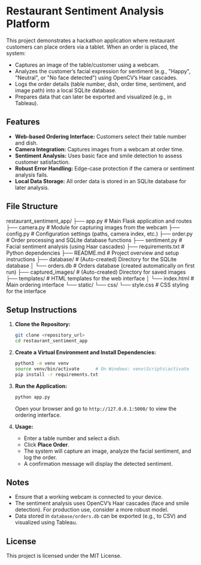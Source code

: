 # Restaurant Sentiment Analysis Platform

This project demonstrates a hackathon application where restaurant customers can place orders via a tablet. When an order is placed, the system:
- Captures an image of the table/customer using a webcam.
- Analyzes the customer’s facial expression for sentiment (e.g., "Happy", "Neutral", or "No face detected") using OpenCV’s Haar cascades.
- Logs the order details (table number, dish, order time, sentiment, and image path) into a local SQLite database.
- Prepares data that can later be exported and visualized (e.g., in Tableau).

## Features

- **Web-based Ordering Interface:** Customers select their table number and dish.
- **Camera Integration:** Captures images from a webcam at order time.
- **Sentiment Analysis:** Uses basic face and smile detection to assess customer satisfaction.
- **Robust Error Handling:** Edge-case protection if the camera or sentiment analysis fails.
- **Local Data Storage:** All order data is stored in an SQLite database for later analysis.

## File Structure
restaurant_sentiment_app/
├── app.py                   # Main Flask application and routes
├── camera.py                # Module for capturing images from the webcam
├── config.py                # Configuration settings (paths, camera index, etc.)
├── order.py                 # Order processing and SQLite database functions
├── sentiment.py             # Facial sentiment analysis (using Haar cascades)
├── requirements.txt         # Python dependencies
├── README.md                # Project overview and setup instructions
├── database/                # (Auto-created) Directory for the SQLite database
│   └── orders.db            # Orders database (created automatically on first run)
├── captured_images/         # (Auto-created) Directory for saved images
├── templates/               # HTML templates for the web interface
│   └── index.html           # Main ordering interface
└── static/
    └── css/
        └── style.css        # CSS styling for the interface


## Setup Instructions

1. **Clone the Repository:**

    ```bash
    git clone <repository_url>
    cd restaurant_sentiment_app
    ```

2. **Create a Virtual Environment and Install Dependencies:**

    ```bash
    python3 -m venv venv
    source venv/bin/activate      # On Windows: venv\Scripts\activate
    pip install -r requirements.txt
    ```

3. **Run the Application:**

    ```bash
    python app.py
    ```

    Open your browser and go to `http://127.0.0.1:5000/` to view the ordering interface.

4. **Usage:**

    - Enter a table number and select a dish.
    - Click **Place Order**.
    - The system will capture an image, analyze the facial sentiment, and log the order.
    - A confirmation message will display the detected sentiment.

## Notes

- Ensure that a working webcam is connected to your device.
- The sentiment analysis uses OpenCV’s Haar cascades (face and smile detection). For production use, consider a more robust model.
- Data stored in `database/orders.db` can be exported (e.g., to CSV) and visualized using Tableau.

## License

This project is licensed under the MIT License.
